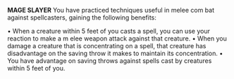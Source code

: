__**MAGE SLAYER**__
You have practiced techniques useful in melee com bat against spellcasters, gaining the following benefits:

• When a creature within 5 feet of you casts a spell, you can use your reaction to make a m elee weapon attack against that creature.
• When you damage a creature that is concentrating on a spell, that creature has disadvantage on the saving throw it makes to maintain its concentration.
• You have advantage on saving throws against spells cast by creatures within 5 feet of you.